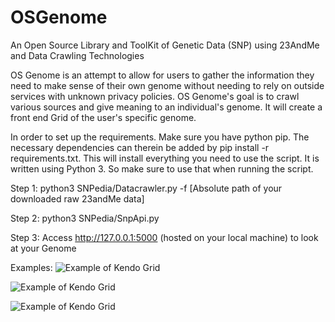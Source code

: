 # OSGenome
An Open Source Library and ToolKit of Genetic Data (SNP) using 23AndMe and Data Crawling Technologies

OS Genome is an attempt to allow for users to gather the information they need to make sense of their own genome without needing to rely on outside services with unknown privacy policies. OS Genome's goal is to crawl various sources and give meaning to an individual's genome. It will create a front end Grid of the user's specific genome. 

In order to set up the requirements. Make sure you have python pip. The necessary dependencies can therein be added by pip install -r requirements.txt. This will install everything you need to use the script. It is written using Python 3. So make sure to use that when running the script.

Step 1:
python3 SNPedia/Datacrawler.py -f [Absolute path of your downloaded raw 23andMe data]

Step 2:
python3 SNPedia/SnpApi.py

Step 3:
Access http://127.0.0.1:5000 (hosted on your local machine) to look at your Genome

Examples:
![Example of Kendo Grid](https://github.com/mentatpsi/OSGenome/blob/master/OSGenome_multixp.png)


![Example of Kendo Grid](https://github.com/mentatpsi/OSGenome/blob/master/OSGenome2.png)



![Example of Kendo Grid](https://github.com/mentatpsi/OSGenome/blob/master/OSGenome3.png)


